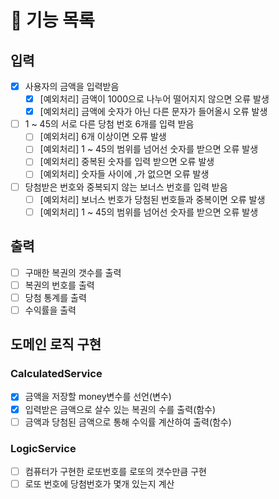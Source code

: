 # 🚀 기능 목록
## 입력
- [x] 사용자의 금액을 입력받음
  - [x] [예외처리] 금액이 1000으로 나누어 떨어지지 않으면 오류 발생
  - [x] [예외처리] 금액에 숫자가 아닌 다른 문자가 들어올시 오류 발생
- [ ] 1 ~ 45의 서로 다른 당첨 번호 6개를 입력 받음
  - [ ] [예외처리] 6개 이상이면 오류 발생
  - [ ] [예외처리] 1 ~ 45의 범위를 넘어선 숫자를 받으면 오류 발생
  - [ ] [예외처리] 중복된 숫자를 입력 받으면 오류 발생
  - [ ] [예외처리] 숫자들 사이에 ,가 없으면 오류 발생
-[ ] 당첨받은 번호와 중복되지 않는 보너스 번호를 입력 받음
  - [ ] [예외처리] 보너스 번호가 당첨된 번호들과 중복이면 오류 발생 
  - [ ] [예외처리] 1 ~ 45의 범위를 넘어선 숫자를 받으면 오류 발생

## 출력
- [ ] 구매한 복권의 갯수를 출력
- [ ] 복권의 번호를 출력
- [ ] 당첨 통계를 출력
- [ ] 수익률을 출력

## 도메인 로직 구현
### CalculatedService
  - [x] 금액을 저장할 money변수를 선언(변수)
  - [x] 입력받은 금액으로 살수 있는 복권의 수를 출력(함수)
  - [ ] 금액과 당첨된 금액으로 통해 수익률 계산하여 출력(함수)

### LogicService
  - [ ] 컴퓨터가 구현한 로또번호를 로또의 갯수만큼 구현
  - [ ] 로또 번호에 당첨번호가 몇개 있는지 계산